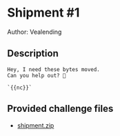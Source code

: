 # Shipment #1
Author: Vealending
## Description
```
Hey, I need these bytes moved.
Can you help out? 👷

`{{nc}}`

```
## Provided challenge files
* [shipment.zip](shipment.zip)
